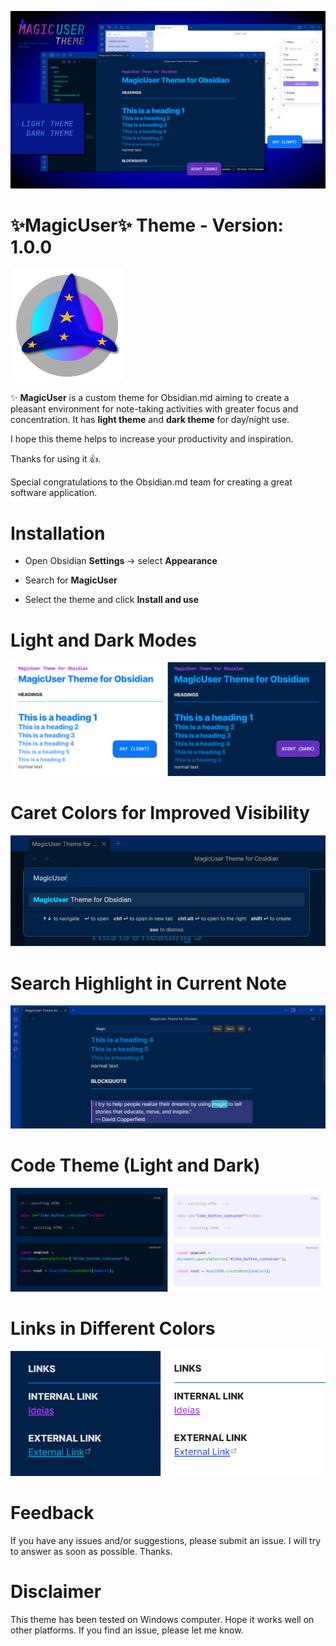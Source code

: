 ![MagicUser theme for Obsidian](screenshot.png)

# ✨**MagicUser**✨ Theme - Version: **1.0.0**

![MagicUser Theme icon](magic_user_theme_icon.png)

✨ **MagicUser** is a custom theme for Obsidian.md aiming to create a pleasant environment for note-taking activities with greater focus and concentration. It has **light theme** and **dark theme** for day/night use.

I hope this theme helps to increase your productivity and inspiration.

Thanks for using it 👍.

Special congratulations to the Obsidian.md team for creating a great software application.

# Installation

- Open Obsidian **Settings** -> select **Appearance**

- Search for **MagicUser**

- Select the theme and click **Install and use**

# Light and Dark Modes

![Light and Dark Mode Headings](images/magicuser_modes_headings.png)

# Caret Colors for Improved Visibility

![Dark mode caret color](images/magicuser_caret.png)

# Search Highlight in Current Note

![Search Highlight in Current Note](images/magicuser_search.png)

# Code Theme (Light and Dark)

![MagicUser theme for programming](images/magicuser_codes.png)

# Links in Different Colors

![MagicUser Internal and External Links](images/magicuser_links.png)

# Feedback
  
If you have any issues and/or suggestions, please submit an issue. I will try to answer as soon as possible. Thanks.

# Disclaimer

This theme has been tested on Windows computer. Hope it works well on other platforms. If you find an issue, please let me know.
  

